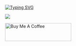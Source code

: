 [![Typing SVG](https://readme-typing-svg.demolab.com?font=Fira+Code&weight=500&size=30&pause=1000&color=AB91F7&background=5335FF00&center=true&vCenter=true&random=false&width=435&lines=Front+End+Web+Developer)](https://git.io/typing-svg)


[![](https://visitcount.itsvg.in/api?id=sabikunnaharmimema&label=Profile%20Views&color=6&icon=5&pretty=false)](https://visitcount.itsvg.in)

<a href="https://www.buymeacoffee.com/sabikunnaharmimema" target="_blank"><img src="https://cdn.buymeacoffee.com/buttons/v2/default-violet.png" alt="Buy Me A Coffee" style="height: 60px !important;width: 217px !important;" ></a>

